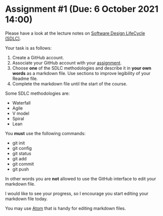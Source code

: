 # Assignment #1 (Due: 6 October 2021 14:00)

Please have a look at the lecture notes on [Software Design LifeCycle (SDLC)](https://github.com/banbar/GMT-456-GIS-Programming/blob/master/1_Software_Design_LifeCycle.pdf).

Your task is as follows:
1. Create a GitHub account.
2. Associate your GitHub account with your [assignment](https://classroom.github.com/a/cS-w5Ehs).
3. Choose **one** of the SDLC methodologies and describe it in **your own words** as a markdown file. Use sections to improve legibility of your Readme file.
4. Complete the markdown file until the start of the course.

Some SDLC methodologies are:
* Waterfall
* Agile
* V model
* Spiral
* Lean

You **must** use the following commands:
* git init
* git config
* git status
* git add
* git commit
* git push

In other words you are **not** allowed to use the GitHub interface to edit your markdown file.

I would like to see your progress, so I encourage you start editing your markdown file today.

You may use [Atom](https://atom.io/) that is handy for editing markdown files.
